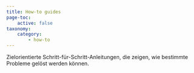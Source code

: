 ```yaml
---
title: How-to guides
page-toc:
    active: false
taxonomy:
    category:
        - how-to
---
```


Zielorientierte Schritt-für-Schritt-Anleitungen, die zeigen, wie bestimmte Probleme gelöst werden können.
